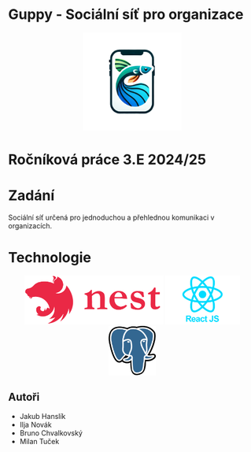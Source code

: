 # Guppy - Sociální síť pro organizace
<p align="center">
<img src="docs/guppy.png" alt="Guppy logo" width="200"/>
</p>

# Ročníková práce 3.E 2024/25

# Zadání
Sociální síť určená pro jednoduchou a přehlednou komunikaci v organizacích. 

# Technologie
<p align="center">
<img src="docs/nestjs.svg" alt="Nest JS" height="100"/>
<img src="docs/reactjs.png" alt="React JS" height="100"/>
<img src="docs/postgresql.png" alt="Postgresql" height="100"/>
</p>

## Autoři
- Jakub Hanslík
- Ilja Novák
- Bruno Chvalkovský
- Milan Tuček
